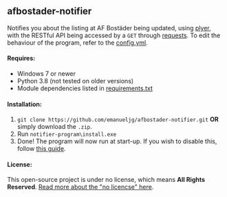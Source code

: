 ## afbostader-notifier

Notifies you about the listing at AF Bostäder being updated, using [plyer](https://github.com/kivy/plyer),
with the RESTful API being accessed by a `GET` through [requests](https://github.com/psf/requests).
To edit the behaviour of the program, refer to the [config.yml](config.yaml).

#### Requires:
* Windows 7 or newer
* Python 3.8 (not tested on older versions)
* Module dependencies listed in [requirements.txt](requirements.txt)

#### Installation:
1. `git clone https://github.com/emanueljg/afbostader-notifier.git` **OR** simply download the `.zip`.
2. Run `notifier-program\install.exe`
3. Done! The program will now run at start-up. 
   If you wish to disable this, follow [this guide](https://support.microsoft.com/en-us/help/4026268/windows-10-change-startup-apps).

#### License:
This open-source project is under no license, which means **All Rights Reserved**. 
[Read more about the "no licencse" here](https://choosealicense.com/no-permission/).

